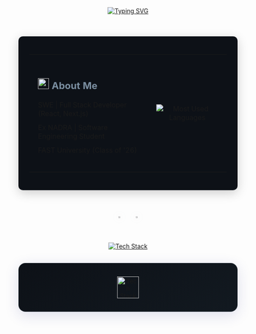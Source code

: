 <!-- ANIMATED GREETING -->
<div align="center" style="margin-bottom: 30px;">
  <a href="https://git.io/typing-svg">
    <img src="https://readme-typing-svg.demolab.com?font=Fira+Code&weight=600&size=24&duration=4000&pause=1000&color=7B8FA1&center=true&vCenter=true&random=false&width=500&lines=Product+Engineer" alt="Typing SVG" />
  </a>
</div>
<!-- ABOUT ME WITH VISUAL ELEMENTS -->
<div align="center">
  <div style="display: inline-block; padding: 25px; background-color: #0D1117; border-radius: 10px; margin: 20px 0; box-shadow: 0 6px 24px rgba(0,0,0,0.2);">
    <table border="0" cellspacing="0" cellpadding="10">
      <tr>
        <td width="60%" align="left" valign="top" style="padding: 20px;">
          <h2>
            <img src="https://media.giphy.com/media/hvRJCLFzcasrR4ia7z/giphy.gif" width="25"> 
            <span style="color: #7B8FA1; font-weight: bold; font-size: 22px;">About Me</span>
          </h2>
          <ul style="list-style-type: none; padding: 0; margin: 20px 0;">
            <li style="margin: 12px 0;">
              SWE | Full Stack Developer (React, Next.js)
            </li>
            <li style="margin: 12px 0;">
              Ex NADRA | Software Engineering Student
            </li>
            <li style="margin: 12px 0;">
              FAST University (Class of '26)
            </li>
          </ul>
        </td>
        <td width="40%" align="center" style="padding: 20px;">
          <img src="https://github-readme-stats.vercel.app/api/top-langs/?username=zaim-abbasi&layout=compact&theme=dark&bg_color=0D1117&title_color=7B8FA1&icon_color=7B8FA1&text_color=7B8FA1&border_color=7B8FA1&hide_border=true&card_width=280" alt="Most Used Languages" />
        </td>
      </tr>
    </table>
  </div>
</div>
<!-- GITHUB STATS SECTION WITH GLOW EFFECT -->
<div align="center" style="margin: 40px 0;">
  <div align="center" style="display: flex; flex-wrap: wrap; justify-content: center; gap: 20px; margin: 30px 0;">
    <a href="https://github.com/zaim-abbasi">
      <img width="49%" style="filter: drop-shadow(0 0 8px #7B8FA150);" src="https://github-readme-stats.vercel.app/api?username=zaim-abbasi&show_icons=true&theme=dark&bg_color=0D1117&title_color=7B8FA1&icon_color=7B8FA1&text_color=7B8FA1&hide_border=true&card_width=495" />
    </a>
    <a href="https://github.com/zaim-abbasi">
      <img width="49%" style="filter: drop-shadow(0 0 8px #7B8FA150);" src="https://github-readme-streak-stats.herokuapp.com/?user=zaim-abbasi&theme=dark&background=0D1117&ring=7B8FA1&fire=7B8FA1&currStreakLabel=7B8FA1&sideLabels=7B8FA1&dates=7B8FA1&hide_border=true&card_width=495" />
    </a>
  </div>
</div>
<!-- TECH STACK WITH ANIMATED HEADER -->
<div align="center" style="margin: 40px 0;">
  <a href="https://git.io/typing-svg">
    <img src="https://readme-typing-svg.demolab.com?font=Poppins&weight=600&size=26&duration=3000&pause=1000&color=7B8FA1&center=true&vCenter=true&random=false&width=380&height=45&lines=Tech+Stack" alt="Tech Stack" />
  </a>
  <!-- GLOWING TECH STACK CARD -->
  <div align="center" style="margin: 30px auto; max-width: 800px; background: linear-gradient(145deg, #0D1117, #121920); padding: 30px; border-radius: 16px; box-shadow: 0 8px 32px rgba(31, 38, 135, 0.15); backdrop-filter: blur(4px); border: 1px solid rgba(123, 143, 161, 0.18);">
    <img src="https://skillicons.dev/icons?i=react,nextjs,go,ts,nodejs,postgres,mongodb,python,linux" width="auto" height="50" alt="Tech Stack" />
  </div>
</div>
